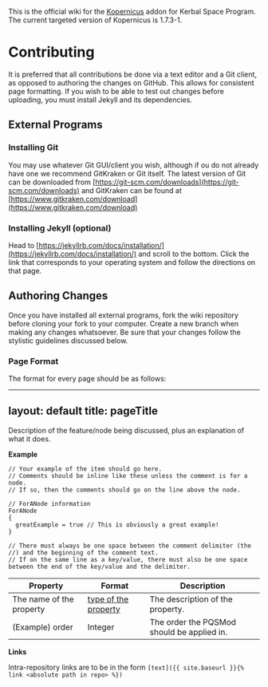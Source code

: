 This is the official wiki for the [Kopernicus](https://github.com/Kopernicus/Kopernicus) addon for Kerbal Space Program. 
The current targeted version of Kopernicus is 1.7.3-1.

# Contributing
It is preferred that all contributions be done via a text editor and a Git client, as opposed to authoring the changes on GitHub.
This allows for consistent page formatting. If you wish to be able to test out changes before uploading, you must install Jekyll and its dependencies.

## External Programs

### Installing Git
You may use whatever Git GUI/client you wish, although if ou do not already have one we recommend GitKraken or Git itself. The latest version of Git can be downloaded from [https://git-scm.com/downloads](https://git-scm.com/downloads) and GitKraken can be found at [https://www.gitkraken.com/download](https://www.gitkraken.com/download)

### Installing Jekyll (optional)
Head to [https://jekyllrb.com/docs/installation/](https://jekyllrb.com/docs/installation/) and scroll to the bottom. 
Click the link that corresponds to your operating system and follow the directions on that page.

## Authoring Changes
Once you have installed all external programs, fork the wiki repository before cloning your fork to your computer. Create a new branch when making any changes whatsoever. Be sure that your changes follow the stylistic guidelines discussed below. 

### Page Format
The format for every page should be as follows:

---
layout: default
title: pageTitle
---

Description of the feature/node being discussed, plus an explanation of what it does.

**Example**
```
// Your example of the item should go here.
// Comments should be inline like these unless the comment is for a node. 
// If so, then the comments should go on the line above the node.

// ForANode information
ForANode
{
  greatExample = true // This is obviously a great example!
}

// There must always be one space between the comment delimiter (the //) and the beginning of the comment text.
// If on the same line as a key/value, there must also be one space between the end of the key/value and the delimiter.
```

|Property|Format|Description|
|--------|------|-----------|
|The name of the property|[type of the property](main/datatypes.md)|The description of the property.|
|(Example) order|Integer|The order the PQSMod should be applied in.| 

**Links**

Intra-repository links are to be in the form `[text]({{ site.baseurl }}{% link <absolute path in repo> %})`
